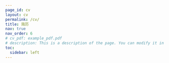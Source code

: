 ```yaml
---
page_id: cv
layout: cv
permalink: /cv/
title: 简历
nav: true
nav_order: 6
# cv_pdf: example_pdf.pdf
# description: This is a description of the page. You can modify it in '_pages/cv.md'. You can also change or remove the top pdf download button.
toc:
  sidebar: left
---
```

